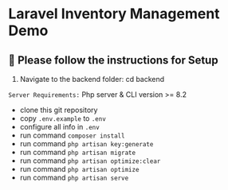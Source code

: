 # Laravel Inventory Management Demo

## 🚀 Please follow the instructions for Setup  
1. Navigate to the backend folder:
    cd backend
   
`Server Requirements:` Php server & CLI version >= 8.2  
- clone this git repository  
- copy `.env.example` to `.env`  
- configure all info in `.env`  
- run command `composer install`  
- run command `php artisan key:generate`
- run command `php artisan migrate`
- run command `php artisan optimize:clear`  
- run command `php artisan optimize`  
- run command `php artisan serve`  
